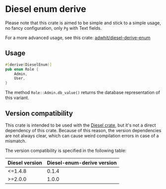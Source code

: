 # Diesel enum derive

Please note that this crate is aimed to be simple and stick to a simple usage, no fancy configuration, only `Pg` with Text fields.

For a more advanced usage, see this crate: [adwhit/diesel-derive-enum](https://github.com/adwhit/diesel-derive-enum)

## Usage

```rust
#[derive(DieselEnum)]
pub enum Role {
    Admin,
    User,
}
```

The method `Role::Admin.db_value()` returns the database representation of this variant.

## Version compatibility

This crate is intended to be used with the [Diesel crate](https://crates.io/crates/diesel), but it's not a direct dependency of this crate.
Because of this reason, the version dependencies are not always clear, which can cause weird compilation errors in case of a mismatch.

The version compatibility is specified in the following table:

| Diesel version | Diesel-enum-derive version |
| -------------- | -------------------------- |
| <=1.4.8 | 0.1.4 |
| \>=2.0.0 | 1.0.0 |
